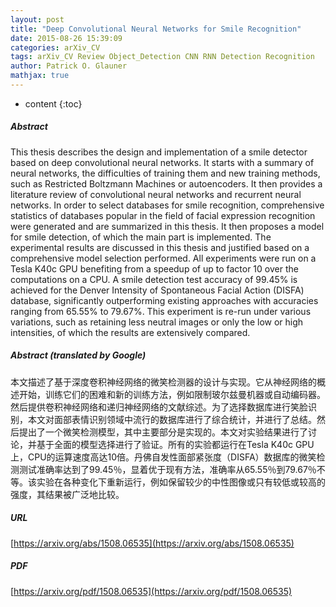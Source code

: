 ```yaml
---
layout: post
title: "Deep Convolutional Neural Networks for Smile Recognition"
date: 2015-08-26 15:39:09
categories: arXiv_CV
tags: arXiv_CV Review Object_Detection CNN RNN Detection Recognition
author: Patrick O. Glauner
mathjax: true
---
```


* content
{:toc}

##### Abstract
This thesis describes the design and implementation of a smile detector based on deep convolutional neural networks. It starts with a summary of neural networks, the difficulties of training them and new training methods, such as Restricted Boltzmann Machines or autoencoders. It then provides a literature review of convolutional neural networks and recurrent neural networks. In order to select databases for smile recognition, comprehensive statistics of databases popular in the field of facial expression recognition were generated and are summarized in this thesis. It then proposes a model for smile detection, of which the main part is implemented. The experimental results are discussed in this thesis and justified based on a comprehensive model selection performed. All experiments were run on a Tesla K40c GPU benefiting from a speedup of up to factor 10 over the computations on a CPU. A smile detection test accuracy of 99.45% is achieved for the Denver Intensity of Spontaneous Facial Action (DISFA) database, significantly outperforming existing approaches with accuracies ranging from 65.55% to 79.67%. This experiment is re-run under various variations, such as retaining less neutral images or only the low or high intensities, of which the results are extensively compared.

##### Abstract (translated by Google)
本文描述了基于深度卷积神经网络的微笑检测器的设计与实现。它从神经网络的概述开始，训练它们的困难和新的训练方法，例如限制玻尔兹曼机器或自动编码器。然后提供卷积神经网络和递归神经网络的文献综述。为了选择数据库进行笑脸识别，本文对面部表情识别领域中流行的数据库进行了综合统计，并进行了总结。然后提出了一个微笑检测模型，其中主要部分是实现的。本文对实验结果进行了讨论，并基于全面的模型选择进行了验证。所有的实验都运行在Tesla K40c GPU上，CPU的运算速度高达10倍。丹佛自发性面部紧张度（DISFA）数据库的微笑检测测试准确率达到了99.45％，显着优于现有方法，准确率从65.55％到79.67％不等。该实验在各种变化下重新运行，例如保留较少的中性图像或只有较低或较高的强度，其结果被广泛地比较。

##### URL
[https://arxiv.org/abs/1508.06535](https://arxiv.org/abs/1508.06535)

##### PDF
[https://arxiv.org/pdf/1508.06535](https://arxiv.org/pdf/1508.06535)

